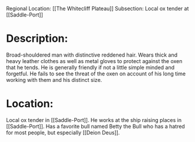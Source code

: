 Regional Location: [[The Whitecliff Plateau]]
Subsection: Local ox tender at [[Saddle-Port]]
# Description:
Broad-shouldered man with distinctive reddened hair. Wears thick and heavy leather clothes as well as metal gloves to protect against the oxen that he tends. He is generally friendly if not a little simple minded and forgetful. He fails to see the threat of the oxen on account of his long time working with them and his distinct size. 
# Location:
Local ox tender in [[Saddle-Port]]. He works at the ship raising places in [[Saddle-Port]]. Has a favorite bull named Betty the Bull who has a hatred for most people, but especially [[Deion Deus]]. 